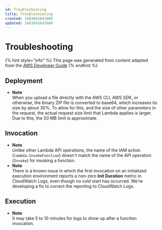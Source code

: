```yaml
---
id: Troubleshooting
title: Troubleshooting
created: 1683841041000
updated: 1683841041000
---
```

# Troubleshooting
{% hint style="info" %}
This page was generated from content adapted from the [AWS Developer Guide](https://github.com/awsdocs/aws-lambda-developer-guide.git)
{% endhint %}
## Deployment

- **Note**  
When you upload a file directly with the AWS CLI, AWS SDK, or otherwise, the binary ZIP file is converted to base64, which increases its size by about 30%\. To allow for this, and the size of other parameters in the request, the actual request size limit that Lambda applies is larger\. Due to this, the 50 MB limit is approximate\.


## Invocation

- **Note**  
Unlike other Lambda API operations, the name of the IAM action \(`lambda:InvokeFunction`\) doesn't match the name of the API operation \(`Invoke`\) for invoking a function\.
- **Note**  
There is a known issue in which the first invocation on an initialized execution environment reports a non\-zero **Init Duration** metric in CloudWatch Logs, even though no cold start has occurred\. We're developing a fix to correct the reporting to CloudWatch Logs\.


## Execution

- **Note**  
It may take 5 to 10 minutes for logs to show up after a function invocation\.

